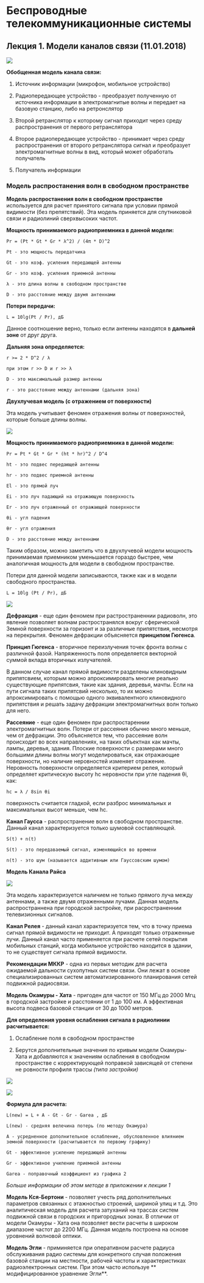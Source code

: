 # Беспроводные телекоммуникационные системы

## Лекция 1. Модели каналов связи (11.01.2018)

![](http://lib.exdat.com/tw_files2/urls_21/132/d-131976/7z-docs/1_html_m39ab73d2.png)

**Обобщенная модель канала связи:**
1. Источник информации (микрофон, мобильное устройство)

2. Радиопередающее устройство - преобразует полученную от источника информации в электромагнитые волны и передает на базовую станцию, либо на ретронслятор

3. Второй ретранслятор к которому сигнал приходит через среду распространения от первого ретранслятора

4. Второе радиопередающее устройство - принимает через среду распространения от второго ретранслятора сигнал и преобразует электромагнитные волны в вид, который может обработать получатель

5. Получатель информации

### Модель распростанения волн в свободном пространстве ###

**Модель распростанения волн в свободном пространстве** используется для расчет принятого сигнала при условии прямой видимости (без препятствий). Эта модель приняется для спутниковой связи и радиолиний сверхвысоких частот.

**Мощность принимаемого радиоприемника в данной модели:**

	Pr = (Pt * Gt * Gr * λ^2) / (4π * D)^2

	Pt - это мощность передатчика

	Gt - это коэф. усиления передающей антенны

	Gr - это коэф. усиления приемной антенны

	λ - это длина волны в свободном пространстве

	D - это расстояние между двумя антеннами

**Потери передачи:**

	L = 10lg(Pt / Pr), дБ
Данное соотношение верно, только если антенны находятся в **дальней зоне** от друг друга.

**Дальняя зона определяется:**

	r >= 2 * D^2 / λ 

	при этом r >> D и r >> λ

	D - это максимальный размер антенны

	r - это расстояние между антеннами (дальняя зона)

**Двухлучевая модель (с отражением от поверхности)**

Эта модель учитывает феномен отражения волны от поверхностей, которые больше длины волны.

![](img/2.png)

**Мощность принимаемого радиоприемника в данной модели:**

		
	Pr = Pt * Gt * Gr * (ht * hr)^2 / D^4

	ht - это подвес передающей антенны

	hr - это подвес приемной антенны 

	El - это прямой луч

	Ei - это луч падающий на отражающую поверхность

	Er - это луч отраженный от отражающей поверхности

	θi - угл падения

	θr - угл отражения

	D - это расстояние между антеннами

Таким образом, можно заметить что в двухлучевой модели мощность принимаемая приемником уменьшается гораздо быстрее, чем аналогичная мощность для модели в свободном пространстве.

Потери для данной модели записываются, также как и в модели свободного пространства.

	L = 10lg (Pt / Pr), дБ

![](img/3.png)

**Дефракция** - еще один феномем при растространеннии радиоволн, это явление позволяет волнам растространялся вокруг сферической Земной поверхности за горизонт и за различные припятствия, несмотря на перекрытия. Феномен дефракции объясняется **принципом Гюгенса**.

**Принцип Гюгенса** - вторичное переизлучения точек фронта волны с различной фазой. Напряженность поля определяется векторной суммой вклада вторичных излучателей. 

В данном случае канал прямой видимости разделены клиновидным припятсвием, которым можно апроксимировать многие реально существующие припятсвия, такие как здания, деревья, мачты. Если на пути сигнала таких припятсвий несколько, то их можно апроксимировать с помощью одного эквивалентного клиновидного припятствия и решать задачу дефракции электромагнитных волн только для него. 

**Рассеяние** - еще один феномен при распростареннии электромагнитных волн. Потери от рассеяния обычно много меньше, чем от дефракции. Это объясняется тем, что рассеяние волн происходит во всех направлениях, на таких объектнах как мачты, лампы, деревья, здания. Плоские поверхности с размерами много большими длины волны могут моделироваться, как отражающие поверхности, но наличие неровностей изменяет отражение. Неровность поверхности определяется критерием релея, который определяет критическую высоту hc неровности при угле падения θi, как:

	hc = λ / 8sin θi

поверхность считается гладкой, если разброс минимальных и максимальных высот меньше, чем hc.

**Канал Гаусса** - распространение волн в свободном пространстве. Данный канал характеризуется только шумовой составляющей.

	S(t) + n(t)

	S(t) - это передаваемый сигнал, изменяющийся во времени

	n(t) - это шум (называется аддитивным или Гауссовским шумом)

**Модель Канала Райса**

![](img/4.png)

Эта модель характеризуется наличием не только прямого луча между антеннами, а также двумя отраженными лучами. Данная модель распространнена при городской застройке, при расространеннии телевизионных сигналов. 

**Канал Релея** - данный канал характеризуется тем, что в точку приема сигнал прямой видимости не приходит. А приходят только отраженные лучи. Данный канал часто применяется при расчете сетей покрытия мобильных станций, когда мобильное устройство находится в здании, то не существует сигнала прямой видимости.

**Рекомендации МККР** - одна из первых методик для расчета ожидаемой дальности сухопутных систем связи. Они лежат в основе специализированных систем автоматизированного планирования сетей подвижной радиосвязи.

**Модель Окамуры - Хата** - пригоден для частот от 150 МГц до 2000 Мгц в городской застройке и расстоянии от 1 до 100 км. А эффективная высота подвеса базовой станции от 30 до 1000 метров.

**Для определения уровня ослабления сигнала в радиолинии расчитывается:**

1. Ослабление поля в свободном пространстве

2. Берутся дополнительные значения по кривым модели Окамуры-Хата и добавляются к значениям ослабления в свободном пространстве с корректирующей поправкой зависящей от степени не ровности профиля трассы *(типа застройки)*

![](img/Okamura1.jpg)

![](img/Okamura2.jpg)

**Формула для расчета:**

	L(new) = L + A - Gt - Gr - Garea , дБ

	L(new) - средняя велечина потерь (по методу Окамура)

	A - усредненное дополнительное ослабление, обусловленное влиянием земной поверхности (расчитывается по первому графику)

	Gt - эффективное усиление передающей антенны

	Gr - эффективное училение приемной антенны

	Garea - поправочный коэффициент из графика 2

*Больше информации об этом методе в приложении к лекции 1*

**Модель Кся-Бертони** - позволяет учесть ряд дополнительных параметров связанных с этажностью строений, шириной улиц и т.д. Это аналитическая модель для расчета затуханий на трассах систем подвижной связи в городских и пригородных зонах. В отличии от модели Окамуры - Хата она позволяет вести расчеты в широком диапазоне частот до 2200 МГц. Данная модель построена на основе уровнений волновой оптики.

**Модель Эгли** - приминяется при оперативном расчете радиуса обслуживания радио системы для конкретного случая положения базовой станции на местности, рабочей частоты и характеристиках радиоэлектронных систем. При этом часто используе ** модифицированное уравнение Эгли**.
